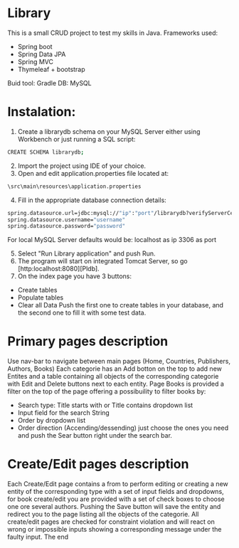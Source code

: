 # Library

This is a small CRUD project to test my skills in Java.
Frameworks used:
  - Spring boot
  - Spring Data JPA
  - Spring MVC
  - Thymeleaf + bootstrap
 
Buid tool: Gradle
DB: MySQL
# Instalation:
1. Create a librarydb schema on your MySQL Server either using Workbench or just running a SQL script:
```sh
CREATE SCHEMA librarydb;
```
2. Import the project using IDE of your choice.
3. Open and edit application.properties file located at:
```sh
\src\main\resources\application.properties
```
4. Fill in the appropriate database connection details:
```sh
spring.datasource.url=jdbc:mysql://"ip":"port"/librarydb?verifyServerCertificate=false&useSSL=true
spring.datasource.username="username"
spring.datasource.password="password"
```
For local MySQL Server defaults would be:
localhost as ip
3306 as port

5. Select "Run Library application" and push Run.
6. The program will start on integrated Tomcat Server, so go [http:localhost:8080][Pldb].
7. On the index page you have 3 buttons:
- Create tables
- Populate tables
- Clear all Data
Push the first one to create tables in your database, and the second one to fill it with some test data.
# Primary pages description
Use nav-bar to navigate between main pages (Home, Countries, Publishers, Authors, Books) 
Each categorie has an Add botton on the top to add new Entites and a table containing all objects of the corresponding categorie with Edit and Delete buttons next to each entity.
Page Books is provided a filter on the top of the page offering a possibuility to filter books by:
- Search type: Title starts with or Title contains dropdown list
- Input field for the search String
- Order by dropdown list
- Order direction (Accending/dessending)
just choose the ones you need and push the Sear button right under the search bar.
# Create/Edit pages description
Each Create/Edit page contains a from to perform editing or creating a new entity of the corresponding type with a set of input fields and dropdowns, for book create/edit you are provided with a set of check boxes to choose one ore several authors.
Pushing the Save button will save the entity and redirect you to the page listing all the objects of the categorie.
All create/edit pages are checked for constraint violation and will react on wrong or impossible inputs showing a corresponding message under the faulty input.
The end